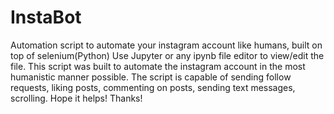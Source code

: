 # InstaBot
Automation script to automate your instagram account like humans, built on top of selenium(Python)
Use Jupyter or any ipynb file editor to view/edit the file.
This script was built to automate the instagram account in the most humanistic manner possible.
The script is capable of sending follow requests, liking posts, commenting on posts, sending text messages, scrolling.
Hope it helps!
Thanks!
